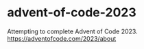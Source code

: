 # advent-of-code-2023
Attempting to complete Advent of Code 2023.
https://adventofcode.com/2023/about
